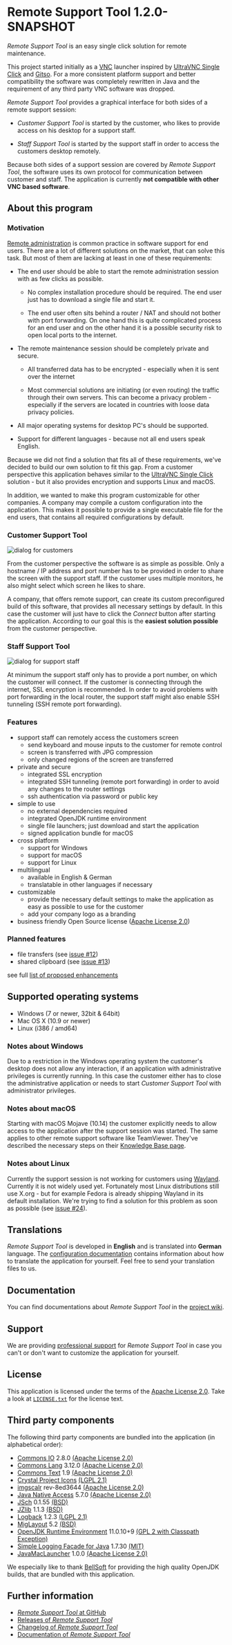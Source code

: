 Remote Support Tool 1.2.0-SNAPSHOT
==================================

*Remote Support Tool* is an easy single click solution for remote maintenance.

This project started initially as a [VNC](https://en.wikipedia.org/wiki/Virtual_Network_Computing) launcher inspired by [UltraVNC Single Click](http://www.uvnc.com/products/uvnc-sc.html) and [Gitso](https://code.google.com/p/gitso/). For a more consistent platform support and better compatibility the software was completely rewritten in Java and the requirement of any third party VNC software was dropped.

*Remote Support Tool* provides a graphical interface for both sides of a remote support session:

-   *Customer Support Tool* is started by the customer, who likes to provide access on his desktop for a support staff.

-   *Staff Support Tool* is started by the support staff in order to access the customers desktop remotely. 

Because both sides of a support session are covered by *Remote Support Tool*, the software uses its own protocol for communication between customer and staff. The application is currently **not compatible with other VNC based software**. 


About this program
------------------


### Motivation

[Remote administration](https://en.wikipedia.org/wiki/Remote_administration) is common practice in software support for end users. There are a lot of different solutions on the market, that can solve this task. But most of them are lacking at least in one of these requirements:

-   The end user should be able to start the remote administration session with as few clicks as possible.

    -   No complex installation procedure should be required. The end user just has to download a single file and start it.

    -   The end user often sits behind a router / NAT and should not bother with port forwarding. On one hand this is quite complicated process for an end user and on the other hand it is a possible security risk to open local ports to the internet.

-   The remote maintenance session should be completely private and secure.

    -   All transferred data has to be encrypted - especially when it is sent over the internet

    -   Most commercial solutions are initiating (or even routing) the traffic through their own servers. This can become a privacy problem - especially if the servers are located in countries with loose data privacy policies.

-   All major operating systems for desktop PC's should be supported.

-   Support for different languages - because not all end users speak English.

Because we did not find a solution that fits all of these requirements, we've decided to build our own solution to fit this gap. From a customer perspective this application behaves similar to the [UltraVNC Single Click](http://www.uvnc.com/products/uvnc-sc.html) solution - but it also provides encryption and supports Linux and macOS.

In addition, we wanted to make this program customizable for other companies. A company may compile a custom configuration into the application. This makes it possible to provide a single executable file for the end users, that contains all required configurations by default.


### Customer Support Tool

![dialog for customers](share/screenshots/customer-window.png)

From the customer perspective the software is as simple as possible. Only a hostname / IP address and port number has to be provided in order to share the screen with the support staff. If the customer uses multiple monitors, he also might select which screen he likes to share.

A company, that offers remote support, can create its custom preconfigured build of this software, that provides all necessary settings by default. In this case the customer will just have to click the *Connect* button after starting the application. According to our goal this is the **easiest solution possible** from the customer perspective.


### Staff Support Tool

![dialog for support staff](share/screenshots/staff-window.png)

At minimum the support staff only has to provide a port number, on which the customer will connect. If the customer is connecting through the internet, SSL encryption is recommended. In order to avoid problems with port forwarding in the local router, the support staff might also enable SSH tunneling (SSH remote port forwarding).


### Features

-   support staff can remotely access the customers screen
    -   send keyboard and mouse inputs to the customer for remote control
    -   screen is transferred with JPG compression
    -   only changed regions of the screen are transferred
-   private and secure
    -   integrated SSL encryption
    -   integrated SSH tunneling (remote port forwarding) in order to avoid any 
        changes to the router settings
    -   ssh authentication via password or public key
-   simple to use
    -   no external dependencies required
    -   integrated OpenJDK runtime environment 
    -   single file launchers; just download and start the application
    -   signed application bundle for macOS
-   cross platform 
    -   support for Windows
    -   support for macOS
    -   support for Linux
-   multilingual
    -   available in English & German
    -   translatable in other languages if necessary
-   customizable
    -   provide the necessary default settings to make the application as easy
        as possible to use for the customer
    -   add your company logo as a branding
-   business friendly Open Source license 
    ([Apache License 2.0](https://www.apache.org/licenses/LICENSE-2.0.html))
    
    
### Planned features

-   file transfers 
    (see [issue #12](https://github.com/OpenIndex/RemoteSupportTool/issues/12))
-   shared clipboard 
    (see [issue #13](https://github.com/OpenIndex/RemoteSupportTool/issues/13))

see full [list of proposed enhancements](https://github.com/OpenIndex/RemoteSupportTool/issues?q=is%3Aissue+is%3Aopen+label%3Aenhancement)


Supported operating systems
---------------------------

-   Windows (7 or newer, 32bit & 64bit) 
-   Mac OS X (10.9 or newer)
-   Linux (i386 / amd64)


### Notes about Windows

Due to a restriction in the Windows operating system the customer's desktop does not allow any interaction, if an application with administrative privileges is currently running. In this case the customer either has to close the administrative application or needs to start *Customer Support Tool* with administrator privileges.


### Notes about macOS

Starting with macOS Mojave (10.14) the customer explicitly needs to allow access to the application after the support session was started. The same applies to other remote support software like TeamViewer. They've described the necessary steps on their [Knowledge Base page](https://community.teamviewer.com/t5/Knowledge-Base/How-to-control-a-Mac-running-macOS-10-14-Mojave/ta-p/44699).


### Notes about Linux

Currently the support session is not working for customers using [Wayland](https://en.wikipedia.org/wiki/Wayland_(display_server_protocol)). Currently it is not widely used yet. Fortunately most Linux distributions still use X.org - but for example Fedora is already shipping Wayland in its default installation. We're trying to find a solution for this problem as soon as possible (see [issue #24](https://github.com/OpenIndex/RemoteSupportTool/issues/24)). 


Translations
------------

*Remote Support Tool* is developed in **English** and is translated into **German** language. The [configuration documentation](https://github.com/OpenIndex/RemoteSupportTool/wiki/Configuration) contains information about how to translate the application for yourself. Feel free to send your translation files to us.


Documentation
-------------

You can find documentations about *Remote Support Tool* in the [project wiki](https://github.com/OpenIndex/RemoteSupportTool/wiki).


Support
-------

We are providing [professional support](https://github.com/OpenIndex/RemoteSupportTool/wiki/Service) for *Remote Support Tool* in case you can't or don't want to customize the application for yourself. 


License
-------

This application is licensed under the terms of the [Apache License 2.0](https://www.apache.org/licenses/LICENSE-2.0.html). Take a look at [`LICENSE.txt`](LICENSE.txt) for the license text.


Third party components
----------------------

The following third party components are bundled into the application (in alphabetical order):

-   [Commons IO](https://commons.apache.org/io/) 2.8.0
    [(Apache License 2.0)](https://raw.githubusercontent.com/apache/commons-io/master/LICENSE.txt)
-   [Commons Lang](https://commons.apache.org/lang/) 3.12.0
    [(Apache License 2.0)](https://raw.githubusercontent.com/apache/commons-lang/master/LICENSE.txt)
-   [Commons Text](https://commons.apache.org/text/) 1.9
    [(Apache License 2.0)](https://raw.githubusercontent.com/apache/commons-text/master/LICENSE.txt)
-   [Crystal Project Icons](https://github.com/pinhead84/crystal-project)
    [(LGPL 2.1)](https://web.archive.org/web/20101122171611/http://everaldo.com/crystal/?action=license)
-   [imgscalr](https://github.com/rkalla/imgscalr) rev-8ed3644
    [(Apache License 2.0)](https://raw.githubusercontent.com/rkalla/imgscalr/master/LICENSE)
-   [Java Native Access](https://github.com/java-native-access/jna) 5.7.0
    [(Apache License 2.0)](https://raw.githubusercontent.com/java-native-access/jna/master/LICENSE)
-   [JSch](http://www.jcraft.com/jsch/) 0.1.55
    [(BSD)](http://www.jcraft.com/jsch/LICENSE.txt)
-   [JZlib](http://www.jcraft.com/jzlib/) 1.1.3
    [(BSD)](http://www.jcraft.com/jzlib/LICENSE.txt)
-   [Logback](https://logback.qos.ch/) 1.2.3
    [(LGPL 2.1)](https://logback.qos.ch/license.html)
-   [MigLayout](http://miglayout.com/) 5.2
    [(BSD)](https://raw.githubusercontent.com/mikaelgrev/miglayout/master/src/site/resources/docs/license.txt)
-   [OpenJDK Runtime Environment](https://openjdk.java.net/) 11.0.10+9
    [(GPL 2 with Classpath Exception)](https://openjdk.java.net/legal/gplv2+ce.html)
-   [Simple Logging Facade for Java](https://www.slf4j.org/) 1.7.30
    [(MIT)](https://www.slf4j.org/license.html)
-   [JavaMacLauncher](https://github.com/OpenIndex/JavaMacLauncher) 1.0.0
    [(Apache License 2.0)](https://raw.githubusercontent.com/OpenIndex/JavaMacLauncher/master/LICENSE.txt)

We especially like to thank [BellSoft](https://www.bell-sw.com/) for providing the high quality OpenJDK builds, that are bundled with this application.


Further information
-------------------

-   [*Remote Support Tool* at GitHub](https://github.com/OpenIndex/RemoteSupportTool)
-   [Releases of *Remote Support Tool*](https://github.com/OpenIndex/RemoteSupportTool/releases)
-   [Changelog of *Remote Support Tool*](https://github.com/OpenIndex/RemoteSupportTool/blob/develop/CHANGELOG.md)
-   [Documentation of *Remote Support Tool*](https://github.com/OpenIndex/RemoteSupportTool/wiki)

